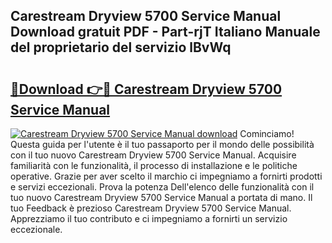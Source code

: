 ## Carestream Dryview 5700 Service Manual Download gratuit PDF - Part-rjT Italiano Manuale del proprietario del servizio lBvWq

# <h2><a href="http://df94fq8.blite.top/?on=Carestream+Dryview+5700+Service+Manual">🔗Download 👉🔴 Carestream Dryview 5700 Service Manual</a></h2>

[![Carestream Dryview 5700 Service Manual download](https://i.imgur.com/lujVjoI.png)](http://df94fq8.blite.top/?on=Carestream+Dryview+5700+Service+Manual)
Cominciamo! Questa guida per l'utente è il tuo passaporto per il mondo delle possibilità con il tuo nuovo Carestream Dryview 5700 Service Manual. Acquisire familiarità con le funzionalità, il processo di installazione e le politiche operative. Grazie per aver scelto il marchio ci impegniamo a fornirti prodotti e servizi eccezionali. Prova la potenza Dell'elenco delle funzionalità con il tuo nuovo Carestream Dryview 5700 Service Manual a portata di mano. Il tuo Feedback è prezioso Carestream Dryview 5700 Service Manual. Apprezziamo il tuo contributo e ci impegniamo a fornirti un servizio eccezionale.
